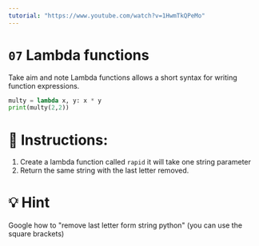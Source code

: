 ```yaml
---
tutorial: "https://www.youtube.com/watch?v=1HwmTkQPeMo"
---
```


# `07` Lambda functions

Take aim and note
Lambda functions allows a short syntax for writing function expressions.

```python
multy = lambda x, y: x * y
print(multy(2,2))
```

# 📝 Instructions:

1. Create a lambda function called `rapid` it will take one string parameter
2. Return the same string with the last letter removed.

# 💡 Hint

Google how to "remove last letter form string python" (you can use the square brackets)
